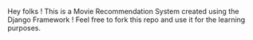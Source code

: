 Hey folks ! 
This is a Movie Recommendation System created using the Django Framework !
Feel free to fork this repo and use it for the learning purposes. 
